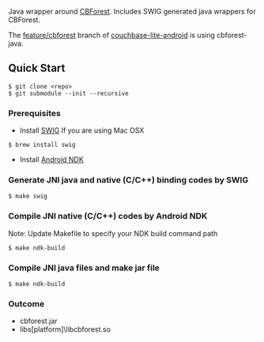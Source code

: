 
Java wrapper around [CBForest](https://github.com/couchbaselabs/cbforest).  Includes SWIG generated java wrappers for CBForest.

The [feature/cbforest](https://github.com/couchbase/couchbase-lite-android/tree/feature/cbforest) branch of [couchbase-lite-android](https://github.com/couchbase/couchbase-lite-android) is using cbforest-java.

## Quick Start

```
$ git clone <repo>
$ git submodule --init --recursive
```

### Prerequisites
* Install [SWIG](http://www.swig.org/)
If you are using Mac OSX
```
$ brew install swig
```
* Install [Android NDK](https://developer.android.com/tools/sdk/ndk/index.html)

### Generate JNI java and native (C/C++) binding codes by SWIG
```
$ make swig
```
### Compile JNI native (C/C++) codes by Android NDK
Note: Update Makefile to specify your NDK build command path
```
$ make ndk-build
```
### Compile JNI java files and make jar file
```
$ make ndk-build
```

### Outcome 
* cbforest.jar
* libs\[platform]\libcbforest.so
